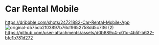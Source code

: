 # Car Rental Mobile

https://dribbble.com/shots/24721882-Car-Rental-Mobile-App
![original-d575cb2f03897b76cf9652758dd5c736 (2)](https://github.com/user-attachments/assets/c1b35ec9-d9ec-45f4-b7ec-aa61444b9dd5)
https://github.com/user-attachments/assets/d0b889c4-c01c-4b5f-b632-bfe1b781d272

